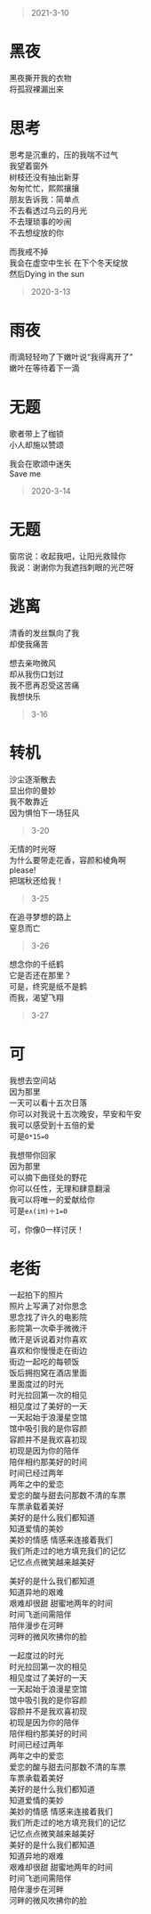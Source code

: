 
> 2021-3-10 
# 黑夜

黑夜撕开我的衣物   
将孤寂裸漏出来


# 思考  

思考是沉重的，压的我喘不过气    
我望着窗外   
树枝还没有抽出新芽   
匆匆忙忙，熙熙攘攘   
朋友告诉我：简单点   
不去看透过乌云的月光   
不去理琐事的吵闹   
不去想绽放的你   

而我戒不掉    
我会在虚空中生长
在下个冬天绽放   
然后Dying in the sun  


> 2020-3-13  

# 雨夜   

雨滴轻轻吻了下嫩叶说“我得离开了”    
嫩叶在等待着下一滴  


# 无题   

歌者带上了枷锁   
小人却施以赞颂   

我会在歌颂中迷失   
Save me


> 2020-3-14   

#  无题

窗帘说：收起我吧，让阳光救赎你   
我说：谢谢你为我遮挡刺眼的光芒呀


# 逃离   

清香的发丝飘向了我    
却使我痛苦   
    
想去亲吻微风   
却从我伤口划过   
我不愿再忍受这苦痛  
我想快乐


> 3-16    

# 转机
沙尘逐渐散去   
显出你的曼妙     
我不敢靠近    
因为惧怕下一场狂风   

 

> 3-20  

无情的时光呀  
为什么要带走花香，容颜和棱角啊  
please!  
把瑞秋还给我！



> 3-25   

在追寻梦想的路上  
窒息而亡  


 
> 3-26  

想念你的千纸鹤  
它是否还在那里？    
可是，终究是纸不是鹤  
而我，渴望飞翔 


> 3-27  
# 可  

我想去空间站    
因为那里    
一天可以看十五次日落    
你可以对我说十五次晚安，早安和午安    
我可以感受到十五倍的爱    
可是`0*15=0`    
    

我想带你回家   
因为那里    
可以摘下曲径处的野花   
你可以任性，无理和肆意翻滚   
我可以将唯一的爱献给你  
可是`e∧(iπ)＋1=0`   

可，你像0一样讨厌！




# 老街  

一起拍下的照片    
照片上写满了对你思念    
思念找了许久的电影院   
影院第一次牵手微微汗  
微汗是诉说着对你喜欢  
喜欢和你慢慢走在街边  
街边一起吃的每顿饭  
饭后拥抱窝在酒店里面  
里面度过的时光  
时光拉回第一次的相见  
相见度过了美好的一天   
一天起始于浪漫星空馆  
馆中吸引我的是你容颜  
容颜并不是我欢喜初现  
初现是因为你的陪伴  
陪伴相约那美好的时间  
时间已经过两年  
两年之中的爱恋  
爱恋的酸与甜去问那数不清的车票  
车票承载着美好   
美好的是什么我们都知道   
知道爱情的美妙  
美妙的情感 情感来连接着我们  
我们所走过的地方填充我们的记忆  
记忆点点微笑越来越美好  
    
美好的是什么我们都知道  
知道异地的艰难  
艰难却很甜 甜蜜地两年的时间  
时间飞逝间需陪伴  
陪伴漫步在河畔   
河畔的微风吹拂你的脸   
    
一起度过的时光  
时光拉回第一次的相见  
相见度过了美好的一天  
一天起始于浪漫星空馆  
馆中吸引我的是你容颜  
容颜并不是我欢喜初现  
初现是因为你的陪伴  
陪伴相约那美好的时间  
时间已经过两年  
两年之中的爱恋  
爱恋的酸与甜去问那数不清的车票  
车票承载着美好  
美好的是什么我们都知道  
知道爱情的美妙  
美妙的情感 情感来连接着我们  
我们所走过的地方填充我们的记忆  
记忆点点微笑越来越美好   
美好的是什么我们都知道  
知道异地的艰难  
艰难却很甜 甜蜜地两年的时间  
时间飞逝间需陪伴  
陪伴漫步在河畔  
河畔的微风吹拂你的脸   

    
    
    
    
 






